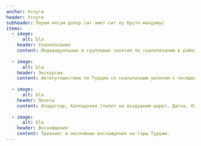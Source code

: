 ```yaml
---
anchor: Услуги
header: Услуги
subheader: Лорем ипсум долор сит амет сит еу бруте мандамус
items:
  - image:
      alt: bla
    header: Скалолазание
    content: Индивидуальные и групповые занятия по скалолазанию в районе Гейкбаири (Анталья), Чиралы, Олимпос для взрослых и детей.
    
  - image:
      alt: bla
    header: Экскурсии
    content: Автопутешествие по Турции со скалолазным уклоном с посещением достопримечательностей по индивидуальному плану.
    
  - image:
      alt: bla
    header: Полеты
    content: Аладаглар, Каппадокия (полет на воздушном шаре), Датча, Памуккале и другие районы.
    
  - image:
      alt: bla
    header: Восхождения 
    content: Треккинг и несложные восхождения на горы Турции.   
---
```

